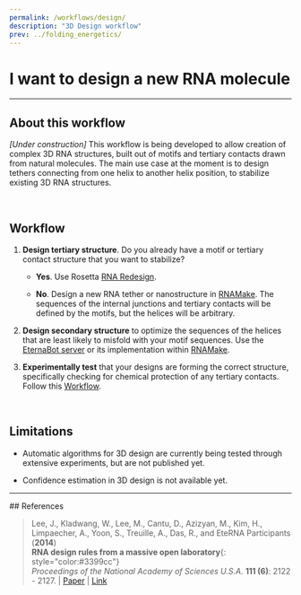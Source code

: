 ```yaml
---
permalink: /workflows/design/
description: "3D Design workflow"
prev: ../folding_energetics/
---
```


# I want to design a new RNA molecule

<hr/>

## About this workflow

*[Under construction]* This workflow is being developed to allow creation of complex 3D RNA structures, built out of motifs and tertiary contacts drawn from natural molecules. The main use case at the moment is to design tethers connecting from one helix to another helix position, to stabilize existing 3D RNA structures.

<br/>

## Workflow

1. **Design tertiary structure**. Do you already have a motif or tertiary contact structure that you want to stabilize? 

    * __Yes__. Use Rosetta [RNA Redesign](/RNAdesign/). 

    * __No__. Design a new RNA tether or nanostructure in [RNAMake](/RNAMake/). The sequences of the internal junctions and tertiary contacts will be defined by the motifs, but the helices will be arbitrary. 

2. **Design secondary structure**  to optimize the sequences of the helices that are least likely to misfold with your motif sequences.  Use the [EternaBot server](http://eternabot.cmu.edu/) or its implementation within [RNAMake](/RNAMake/).

3. **Experimentally test** that your designs are forming the correct structure, specifically checking for chemical protection of any tertiary contacts. Follow this [Workflow](/workflows/from_scratch/).

<br/>

## Limitations

+ Automatic algorithms for 3D design are currently being tested through extensive experiments, but are not published yet.

+ Confidence estimation in 3D design is not available yet. 
 
<hr/>
## References

>Lee, J., Kladwang, W., Lee, M., Cantu, D., Azizyan, M., Kim, H., Limpaecher, A., Yoon, S., Treuille, A., Das, R., and EteRNA Participants (**2014**) <br/>
>**RNA design rules from a massive open laboratory**{: style="color:#3399cc"}<br/> 
>*Proceedings of the National Academy of Sciences U.S.A.* **111 (6)**: 2122 - 2127. | [Paper](https://daslab.stanford.edu/site_data/pub_pdf/2014_Lee_PNAS.pdf) | [Link](http://www.pnas.org/content/111/6/2122)

